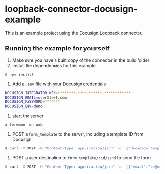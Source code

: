 # loopback-connector-docusign-example

This is an example project using the Docusign Loopback connector.

## Running the example for yourself

1. Make sure you have a built copy of the connector in the build folder
1. Install the dependencies for this example

  ```bash
  $ npm install
  ```
1. Add a `.env` file with your Docusign credentials

  ```bash
  DOCUSIGN_INTEGRATOR_KEY=********-****-******-************
  DOCUSIGN_EMAIL=user@test.com
  DOCUSIGN_PASSWORD=*******
  DOCUSIGN_ENV=demo
  ```
1. start the server

  ```bash
  $ foreman run web
  ```
1. POST a `form_template` to the server, including a template ID from Docusign

  ```bash
  $ curl -X POST -H "Content-Type: application/json" -d '{"docusign_template_id": "*********-****-****-****-************", "id": 1}' "http://localhost:5000/api/form_templates/"
  ```
1. POST a user destination to `form_template/:id/send` to send the form

  ```bash
  $ curl -X POST -H "Content-Type: application/json" -d '[{"email":"to@example.com", "name":"John Appleseed", "role": "Signer"}]' "http://localhost:5000/api/form_templates/1/send"
  ```

